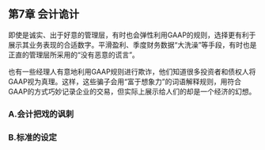 ## 第7章 会计诡计

即使是诚实、出于好意的管理层，有时也会弹性利用GAAP的规则，选择更有利于展示其业务表现的合适数字。平滑盈利、季度财务数据“大洗澡”等手段，有时也是正直的管理层所采用的“没有恶意的谎言”。

也有一些经理人有意地利用GAAP规则进行欺诈，他们知道很多投资者和债权人将GAAP视为真理。这样，这些骗子会用“富于想象力”的词语解释规则，用符合GAAP的方式巧妙记录企业的交易，但实际上展示给人们的却是一个经济的幻想。

### A.会计把戏的讽刺

### B.标准的设定 
